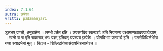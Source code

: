 ```yaml
---
index: 7.1.64
sutra: लभेश्च
vritti: padamanjari
---
```


  डुलभष् प्राप्तौ, अनुदातेन । लम्भो वर्तत इति । उपसर्गादेव खल्घञोः इति नियमस्य वक्ष्यमाणत्वादपपाठोऽयम् । खनो घ च इति चकाराद् भगः पदम् इतिवत् घप्रत्यय इत्येके । योगविभाग उतरार्थ इति । उतरोविधिर्लभेरेव यथा स्याद्रभेर्मा भूत् । किञ्च - शिब्लिटोर्यथासंख्यनिरासार्थश्च ॥